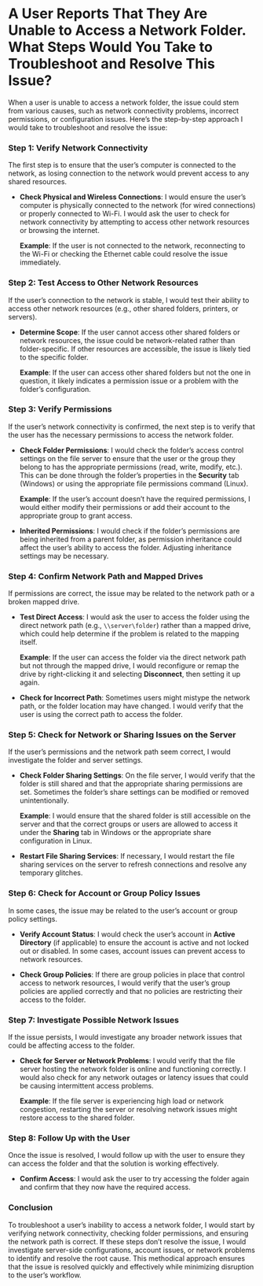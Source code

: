 # A User Reports That They Are Unable to Access a Network Folder. What Steps Would You Take to Troubleshoot and Resolve This Issue?

When a user is unable to access a network folder, the issue could stem from various causes, such as network connectivity problems, incorrect permissions, or configuration issues. Here’s the step-by-step approach I would take to troubleshoot and resolve the issue:

### Step 1: Verify Network Connectivity

The first step is to ensure that the user’s computer is connected to the network, as losing connection to the network would prevent access to any shared resources.

- **Check Physical and Wireless Connections**: I would ensure the user’s computer is physically connected to the network (for wired connections) or properly connected to Wi-Fi. I would ask the user to check for network connectivity by attempting to access other network resources or browsing the internet.

  **Example**: If the user is not connected to the network, reconnecting to the Wi-Fi or checking the Ethernet cable could resolve the issue immediately.

### Step 2: Test Access to Other Network Resources

If the user’s connection to the network is stable, I would test their ability to access other network resources (e.g., other shared folders, printers, or servers).

- **Determine Scope**: If the user cannot access other shared folders or network resources, the issue could be network-related rather than folder-specific. If other resources are accessible, the issue is likely tied to the specific folder.

  **Example**: If the user can access other shared folders but not the one in question, it likely indicates a permission issue or a problem with the folder’s configuration.

### Step 3: Verify Permissions

If the user’s network connectivity is confirmed, the next step is to verify that the user has the necessary permissions to access the network folder.

- **Check Folder Permissions**: I would check the folder’s access control settings on the file server to ensure that the user or the group they belong to has the appropriate permissions (read, write, modify, etc.). This can be done through the folder’s properties in the **Security** tab (Windows) or using the appropriate file permissions command (Linux).

  **Example**: If the user’s account doesn’t have the required permissions, I would either modify their permissions or add their account to the appropriate group to grant access.

- **Inherited Permissions**: I would check if the folder’s permissions are being inherited from a parent folder, as permission inheritance could affect the user’s ability to access the folder. Adjusting inheritance settings may be necessary.

### Step 4: Confirm Network Path and Mapped Drives

If permissions are correct, the issue may be related to the network path or a broken mapped drive.

- **Test Direct Access**: I would ask the user to access the folder using the direct network path (e.g., `\\server\folder`) rather than a mapped drive, which could help determine if the problem is related to the mapping itself.

  **Example**: If the user can access the folder via the direct network path but not through the mapped drive, I would reconfigure or remap the drive by right-clicking it and selecting **Disconnect**, then setting it up again.

- **Check for Incorrect Path**: Sometimes users might mistype the network path, or the folder location may have changed. I would verify that the user is using the correct path to access the folder.

### Step 5: Check for Network or Sharing Issues on the Server

If the user’s permissions and the network path seem correct, I would investigate the folder and server settings.

- **Check Folder Sharing Settings**: On the file server, I would verify that the folder is still shared and that the appropriate sharing permissions are set. Sometimes the folder’s share settings can be modified or removed unintentionally.

  **Example**: I would ensure that the shared folder is still accessible on the server and that the correct groups or users are allowed to access it under the **Sharing** tab in Windows or the appropriate share configuration in Linux.

- **Restart File Sharing Services**: If necessary, I would restart the file sharing services on the server to refresh connections and resolve any temporary glitches.

### Step 6: Check for Account or Group Policy Issues

In some cases, the issue may be related to the user’s account or group policy settings.

- **Verify Account Status**: I would check the user’s account in **Active Directory** (if applicable) to ensure the account is active and not locked out or disabled. In some cases, account issues can prevent access to network resources.

- **Check Group Policies**: If there are group policies in place that control access to network resources, I would verify that the user’s group policies are applied correctly and that no policies are restricting their access to the folder.

### Step 7: Investigate Possible Network Issues

If the issue persists, I would investigate any broader network issues that could be affecting access to the folder.

- **Check for Server or Network Problems**: I would verify that the file server hosting the network folder is online and functioning correctly. I would also check for any network outages or latency issues that could be causing intermittent access problems.

  **Example**: If the file server is experiencing high load or network congestion, restarting the server or resolving network issues might restore access to the shared folder.

### Step 8: Follow Up with the User

Once the issue is resolved, I would follow up with the user to ensure they can access the folder and that the solution is working effectively.

- **Confirm Access**: I would ask the user to try accessing the folder again and confirm that they now have the required access.

### Conclusion

To troubleshoot a user’s inability to access a network folder, I would start by verifying network connectivity, checking folder permissions, and ensuring the network path is correct. If these steps don’t resolve the issue, I would investigate server-side configurations, account issues, or network problems to identify and resolve the root cause. This methodical approach ensures that the issue is resolved quickly and effectively while minimizing disruption to the user’s workflow.
